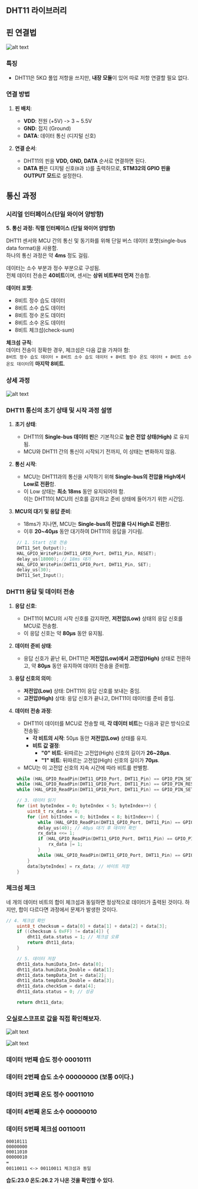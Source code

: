 ## DHT11 라이브러리

## 핀 연결법
![alt text](img/DHT11연결법.png)

### 특징
- DHT11은 5KΩ 풀업 저항을 쓰지만, **내장 모듈**이 있어 따로 저항 연결할 필요 없다.

### 연결 방법
1. **핀 배치**:
   - **VDD**: 전원 (+5V) -> 3 ~ 5.5V
   - **GND**: 접지 (Ground)
   - **DATA**: 데이터 통신 (디지털 신호)

2. **연결 순서**:
   - DHT11의 핀을 **VDD, GND, DATA** 순서로 연결하면 된다.
   - **DATA 핀**은 디지털 신호(`0`과 `1`)를 출력하므로, **STM32의 GPIO 핀을 OUTPUT 모드**로 설정한다.

## 통신 과정
### 시리얼 인터페이스(단일 와이어 양방향)

**5. 통신 과정: 직렬 인터페이스 (단일 와이어 양방향)**

DHT11 센서와 MCU 간의 통신 및 동기화를 위해 단일 버스 데이터 포맷(single-bus data format)을 사용함.  
하나의 통신 과정은 약 **4ms** 정도 걸림.

데이터는 소수 부분과 정수 부분으로 구성됨.  
전체 데이터 전송은 **40비트**이며, 센서는 **상위 비트부터 먼저** 전송함.

**데이터 포맷**:  
- 8비트 정수 습도 데이터  
- 8비트 소수 습도 데이터  
- 8비트 정수 온도 데이터  
- 8비트 소수 온도 데이터  
- 8비트 체크섬(check-sum)

**체크섬 규칙**:  
데이터 전송이 정확한 경우, 체크섬은 다음 값을 가져야 함:  
`8비트 정수 습도 데이터 + 8비트 소수 습도 데이터 + 8비트 정수 온도 데이터 + 8비트 소수 온도 데이터`의 **마지막 8비트**.


### 상세 과정
![alt text](img/상세과정1.png)

### DHT11 통신의 초기 상태 및 시작 과정 설명

1. **초기 상태**:
   - DHT11의 **Single-bus 데이터 핀**은 기본적으로 **높은 전압 상태(High)** 로 유지됨.
   - MCU와 DHT11 간의 통신이 시작되기 전까지, 이 상태는 변화하지 않음.

2. **통신 시작**:
   - MCU는 DHT11과의 통신을 시작하기 위해 **Single-bus의 전압을 High에서 Low로 전환**함.
   - 이 Low 상태는 **최소 18ms** 동안 유지되어야 함.  
     이는 DHT11이 MCU의 신호를 감지하고 준비 상태에 들어가기 위한 시간임.

3. **MCU의 대기 및 응답 준비**:
   - 18ms가 지나면, MCU는 **Single-bus의 전압을 다시 High로 전환**함.
   - 이후 **20~40μs** 동안 대기하여 DHT11의 응답을 기다림.

```C
    // 1. Start 신호 전송
    DHT11_Set_Output();
    HAL_GPIO_WritePin(DHT11_GPIO_Port, DHT11_Pin, RESET);
    delay_us(18000); // 18ms 대기
    HAL_GPIO_WritePin(DHT11_GPIO_Port, DHT11_Pin, SET);
    delay_us(30);
    DHT11_Set_Input();
```
### DHT11 응답 및 데이터 전송

1. **응답 신호**:
   - DHT11이 MCU의 시작 신호를 감지하면, **저전압(Low)** 상태의 응답 신호를 MCU로 전송함.
   - 이 응답 신호는 약 **80μs** 동안 유지됨.

2. **데이터 준비 상태**:
   - 응답 신호가 끝난 뒤, DHT11은 **저전압(Low)에서 고전압(High)** 상태로 전환하고, 약 **80μs** 동안 유지하여 데이터 전송을 준비함.

3. **응답 신호의 의미**:
   - **저전압(Low)** 상태: DHT11이 응답 신호를 보내는 중임.
   - **고전압(High)** 상태: 응답 신호가 끝나고, DHT11이 데이터를 준비 중임.

4. **데이터 전송 과정**:
   - DHT11이 데이터를 MCU로 전송할 때, **각 데이터 비트**는 다음과 같은 방식으로 전송됨:
     - **각 비트의 시작**: 50μs 동안 **저전압(Low)** 상태를 유지.
     - **비트 값 결정**: 
       - **"0" 비트**: 뒤따르는 고전압(High) 신호의 길이가 **26~28μs**.
       - **"1" 비트**: 뒤따르는 고전압(High) 신호의 길이가 **70μs**.
   - MCU는 이 고전압 신호의 지속 시간에 따라 비트를 판별함.

```C
    while (HAL_GPIO_ReadPin(DHT11_GPIO_Port, DHT11_Pin) == GPIO_PIN_SET);
    while (HAL_GPIO_ReadPin(DHT11_GPIO_Port, DHT11_Pin) == GPIO_PIN_RESET);
    while (HAL_GPIO_ReadPin(DHT11_GPIO_Port, DHT11_Pin) == GPIO_PIN_SET);

    // 3. 데이터 읽기
    for (int byteIndex = 0; byteIndex < 5; byteIndex++) {
        uint8_t rx_data = 0;
        for (int bitIndex = 0; bitIndex < 8; bitIndex++) {
            while (HAL_GPIO_ReadPin(DHT11_GPIO_Port, DHT11_Pin) == GPIO_PIN_RESET); // Low 신호 대기
            delay_us(40); // 40µs 대기 후 데이터 확인
            rx_data <<= 1;
            if (HAL_GPIO_ReadPin(DHT11_GPIO_Port, DHT11_Pin) == GPIO_PIN_SET) {
                rx_data |= 1;
            }
            while (HAL_GPIO_ReadPin(DHT11_GPIO_Port, DHT11_Pin) == GPIO_PIN_SET); // High 신호 종료 대기
        }
        data[byteIndex] = rx_data; // 바이트 저장
    }
```
### 체크섬 체크

네 개의 데이터 비트의 합이 체크섬과 동일하면 정상적으로 데이터가 출력된 것이다. 하지만, 합이 다르다면 과정에서 문제가 발생한 것이다.
```C
// 4. 체크섬 확인
    uint8_t checksum = data[0] + data[1] + data[2] + data[3];
    if ((checksum & 0xFF) != data[4]) {
        dht11_data.status = 1; // 체크섬 오류
        return dht11_data;
    }

    // 5. 데이터 저장
    dht11_data.humiData_Int= data[0];
    dht11_data.humiData_Double = data[1];
    dht11_data.tempData_Int = data[2];
    dht11_data.tempData_Double = data[3];
    dht11_data.checkSum = data[4];
    dht11_data.status = 0; // 성공

    return dht11_data;
```
### 오실로스코프로 값을 직접 확인해보자.

![alt text](img/데이터들.png) 

![alt text](img/체크섬.jpg)

### 데이터 1번째 습도 정수 00010111

### 데이터 2번째 습도 소수 00000000 (보통 0이다.)

### 데이터 3번째 온도 정수 00011010

### 데이터 4번째 온도 소수 00000010

### 데이터 5번째 체크섬 00110011

```plaintext
00010111
00000000
00011010
00000010
=
00110011 <-> 00110011 체크섬과 동일
```
**습도:23.0 온도:26.2 가 나온 것을 확인할 수 있다.**